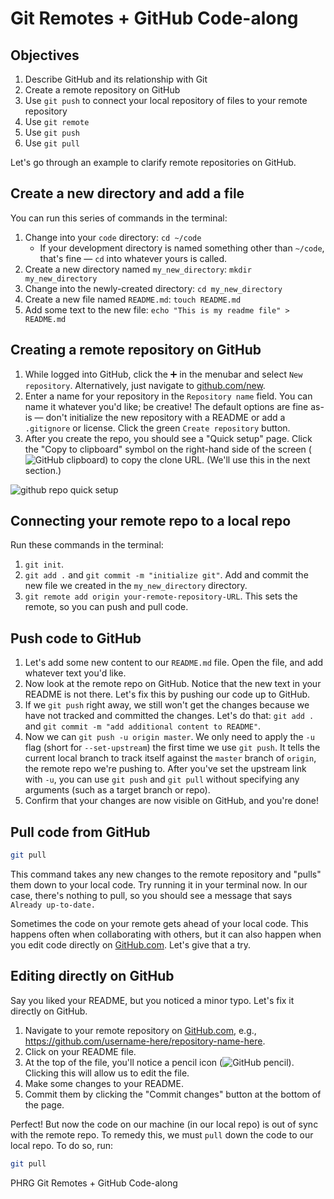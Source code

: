 # Git Remotes + GitHub Code-along

## Objectives
1. Describe GitHub and its relationship with Git
2. Create a remote repository on GitHub
3. Use `git push` to connect your local repository of files to your remote repository
4. Use `git remote`
5. Use `git push`
6. Use `git pull`

Let's go through an example to clarify remote repositories on GitHub.

## Create a new directory and add a file
You can run this series of commands in the terminal:
1. Change into your `code` directory: `cd ~/code`
    - If your development directory is named something other than `~/code`, that's fine — `cd` into whatever yours is called.
2. Create a new directory named `my_new_directory`: `mkdir my_new_directory`
3. Change into the newly-created directory: `cd my_new_directory`
4. Create a new file named `README.md`: `touch README.md`
5. Add some text to the new file: `echo "This is my readme file" > README.md`

## Creating a remote repository on GitHub
1. While logged into GitHub, click the :heavy_plus_sign: in the menubar and select `New repository`. Alternatively, just navigate to [github.com/new](https://github.com/new).
2. Enter a name for your repository in the `Repository name` field. You can name it whatever you'd like; be creative! The default options are fine as-is — don't initialize the new repository with a README or add a `.gitignore` or license. Click the green `Create repository` button.
3. After you create the repo, you should see a "Quick setup" page. Click the "Copy to clipboard" symbol on the right-hand side of the screen (![GitHub clipboard](http://i.imgur.com/M8ihFoJ.png)) to copy the clone URL. (We'll use this in the next section.)

![github repo quick setup](https://curriculum-content.s3.amazonaws.com/web-development/enough-git-for-learn-co/github_quick_setup.png)

## Connecting your remote repo to a local repo
Run these commands in the terminal:
1. `git init`.
2. `git add .` and `git commit -m "initialize git"`. Add and commit the new file we created in the `my_new_directory` directory.
3. `git remote add origin your-remote-repository-URL`. This sets the remote, so you can push and pull code.

## Push code to GitHub
1. Let's add some new content to our `README.md` file. Open the file, and add whatever text you'd like.
2. Now look at the remote repo on GitHub. Notice that the new text in your README is not there. Let's fix this by pushing our code up to GitHub.
3. If we `git push` right away, we still won't get the changes because we have not tracked and committed the changes. Let's do that: `git add .` and `git commit -m "add additional content to README"`.
4. Now we can `git push -u origin master`. We only need to apply the `-u` flag (short for `--set-upstream`) the first time we use `git push`. It tells the current local branch to track itself against the `master` branch of `origin`, the remote repo we're pushing to. After you've set the upstream link with `-u`, you can use `git push` and `git pull` without specifying any arguments (such as a target branch or repo).
5. Confirm that your changes are now visible on GitHub, and you're done!

## Pull code from GitHub
```bash
git pull
```

This command takes any new changes to the remote repository and "pulls" them down to your local code. Try running it in your terminal now. In our case, there's nothing to pull, so you should see a message that says `Already up-to-date.`

Sometimes the code on your remote gets ahead of your local code. This happens often when collaborating with others, but it can also happen when you edit code directly on [GitHub.com](https://github.com/). Let's give that a try.

## Editing directly on GitHub
Say you liked your README, but you noticed a minor typo. Let's fix it directly on GitHub.

1. Navigate to your remote repository on [GitHub.com](https://github.com/), e.g., https://github.com/username-here/repository-name-here.
2. Click on your README file.
3. At the top of the file, you'll notice a pencil icon (![GitHub pencil](http://i.imgur.com/J3HiLhO.png)). Clicking this will allow us to edit the file.
4. Make some changes to your README.
5. Commit them by clicking the "Commit changes" button at the bottom of the page.

Perfect! But now the code on our machine (in our local repo) is out of sync with the remote repo. To remedy this, we must `pull` down the code to our local repo. To do so, run:

```bash
git pull
``` 

<p data-visibility='hidden'>PHRG Git Remotes + GitHub Code-along</p>